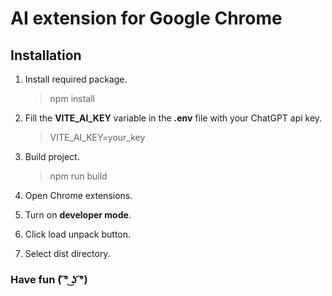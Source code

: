# AI extension for Google Chrome

## Installation

1. Install required package.

   > npm install
2. Fill the **VITE_AI_KEY** variable in the **.env** file with your ChatGPT api key.
   > VITE_AI_KEY=your_key
3. Build project.
   > npm run build
4. Open Chrome extensions.
5. Turn on **developer mode**.
6. Click load unpack button.
7. Select dist directory.


### Have fun ( ͡° ͜ʖ ͡°)